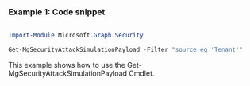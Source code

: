 ### Example 1: Code snippet

```powershell

Import-Module Microsoft.Graph.Security

Get-MgSecurityAttackSimulationPayload -Filter "source eq 'Tenant'" 

```
This example shows how to use the Get-MgSecurityAttackSimulationPayload Cmdlet.

